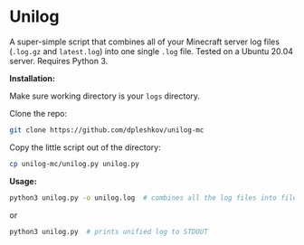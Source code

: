 # Unilog

A super-simple script that combines all of your Minecraft 
server log files (`.log.gz` and `latest.log`) into one single `.log` file.
Tested on a Ubuntu 20.04 server. Requires Python 3.

**Installation:**

Make sure working directory is your `logs` directory.

Clone the repo:
```bash
git clone https://github.com/dpleshkov/unilog-mc
```
Copy the little script out of the directory:
```bash
cp unilog-mc/unilog.py unilog.py
```

**Usage:**

```bash
python3 unilog.py -o unilog.log  # combines all the log files into file unilog.log
```

or

```bash
python3 unilog.py  # prints unified log to STDOUT
```